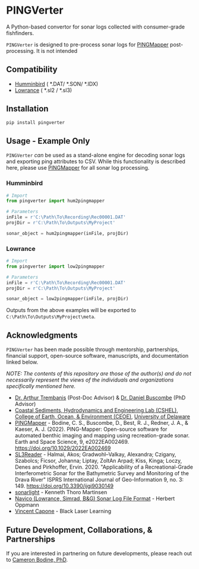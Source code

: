 # PINGVerter
A Python-based convertor for sonar logs collected with consumer-grade fishfinders.

`PINGVerter` is designed to pre-process sonar logs for [PINGMapper](https://cameronbodine.github.io/PINGMapper/) post-processing. It is not intended

## Compatibility

- [Humminbird](https://humminbird.johnsonoutdoors.com/) ( *.DAT/ *.SON/ *.IDX)
- [Lowrance](https://www.lowrance.com/) ( *.sl2 / *.sl3)

## Installation


```bash
pip install pingverter
```

## Usage - Example Only

`PINGVerter` *can* be used as a stand-alone engine for decoding sonar logs and exporting ping attributes to CSV. While this functionality is described here, please use [PINGMapper](https://cameronbodine.github.io/PINGMapper/) for all sonar log processing.

### Humminbird
```python
# Import
from pingverter import hum2pingmapper

# Parameters
inFile = r'C:\Path\To\Recording\Rec00001.DAT'
projDir = r'C:\Path\To\Outputs\MyProject'

sonar_object = hum2pingmapper(inFile, projDir)
```

### Lowrance
```python
# Import
from pingverter import low2pingmapper

# Parameters
inFile = r'C:\Path\To\Recording\Rec00001.DAT'
projDir = r'C:\Path\To\Outputs\MyProject'

sonar_object = low2pingmapper(inFile, projDir)
```

Outputs from the above examples will be exported to `C:\Path\To\Outputs\MyProject\meta`.

## Acknowledgments

`PINGVerter` has been made possible through mentorship, partnerships, financial support, open-source software, manuscripts, and documentation linked below.

*NOTE: The contents of this repository are those of the author(s) and do not necessarily represent the views of the individuals and organizations specifically mentioned here.*

- [Dr. Arthur Trembanis](https://www.udel.edu/academics/colleges/ceoe/departments/smsp/faculty/arthur-trembanis/) (Post-Doc Advisor) & [Dr. Daniel Buscombe](https://github.com/dbuscombe-usgs) (PhD Advisor)
- [Coastal Sediments, Hydrodynamics and Engineering Lab (CSHEL)](https://sites.udel.edu/ceoe-art/), [College of Earth, Ocean, & Environment (CEOE)](https://www.udel.edu/ceoe/), [University of Delaware](https://www.udel.edu/)
- [PINGMapper](https://cameronbodine.github.io/PINGMapper/) - Bodine, C. S., Buscombe, D., Best, R. J., Redner, J. A., & Kaeser, A. J. (2022). PING-Mapper: Open-source software for automated benthic imaging and mapping using recreation-grade sonar. Earth and Space Science, 9, e2022EA002469. https://doi.org/10.1029/2022EA002469
- [SL3Reader](https://github.com/halmaia/SL3Reader) - Halmai, Akos; Gradwohl–Valkay, Alexandra; Czigany, Szabolcs; Ficsor, Johanna; Liptay, ZoltAn Arpad; Kiss, Kinga; Loczy, Denes and Pirkhoffer, Ervin. 2020. "Applicability of a Recreational-Grade Interferometric Sonar for the Bathymetric Survey and Monitoring of the Drava River" ISPRS International Journal of Geo-Information 9, no. 3: 149. https://doi.org/10.3390/ijgi9030149
- [sonarlight](https://github.com/KennethTM/sonarlight) - Kenneth Thoro Martinsen
- [Navico (Lowrance, Simrad, B&G) Sonar Log File Format](https://www.memotech.franken.de/FileFormats/Navico_SLG_Format.pdf) - Herbert Oppmann
- [Vincent Capone](https://blacklaserlearning.com/) - Black Laser Learning


## Future Development, Collaborations, & Partnerships

If you are interested in partnering on future developments, please reach out to [Cameron Bodine, PhD](https://cameronbodine.github.io/).